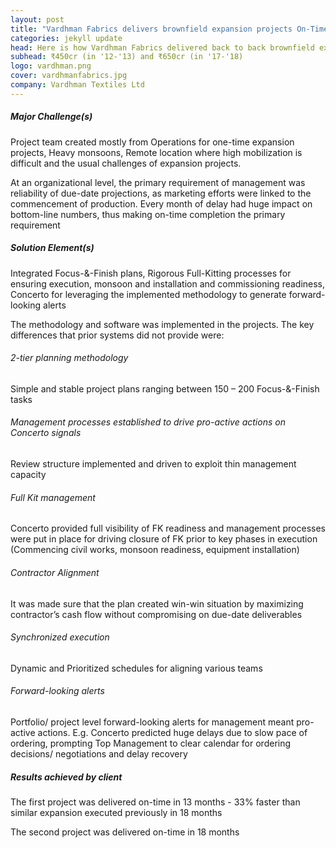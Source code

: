 ```yaml
---
layout: post
title: "Vardhman Fabrics delivers brownfield expansion projects On-Time, twice. ₹ 450cr ('12-'13) and ₹650cr ('17-'18)"
categories: jekyll update
head: Here is how Vardhman Fabrics delivered back to back brownfield expansion projects On-Time
subhead: ₹450cr (in '12-'13) and ₹650cr (in '17-'18)
logo: vardhman.png
cover: vardhmanfabrics.jpg
company: Vardhman Textiles Ltd
---
```


<h5 class="bkc bold">Major Challenge(s)</h5>
<p class="pullout compass m-ws-top"><span class="bkc f-1-25x">Project team created mostly from Operations for one-time expansion projects, Heavy monsoons, Remote location where high mobilization is difficult and the usual challenges of expansion projects.</span></p>

At an organizational level, the primary requirement of management was reliability of due-date projections, as marketing efforts were linked to the commencement of production. Every month of delay had huge impact on bottom-line numbers, thus making on-time completion the primary requirement


<h5 class="bkc bold">Solution Element(s)</h5>
Integrated Focus-&-Finish plans, Rigorous Full-Kitting processes for ensuring execution, monsoon and
installation and commissioning readiness, Concerto for leveraging the implemented methodology to generate forward-looking alerts

The methodology and software was implemented in the projects. The key differences that prior systems did not provide were:

<h6 class="bkc bold nm">2-tier planning methodology</h6>
Simple and stable project plans ranging between 150 – 200 Focus-&-Finish tasks

<h6 class="bkc bold nm">Management processes established to drive pro-active actions on Concerto signals</h6>
Review structure implemented and driven to exploit thin management
capacity

<h6 class="bkc bold nm">Full Kit management</h6>
Concerto provided full visibility of FK readiness and management processes were put in place for driving closure of FK prior to key phases
in execution (Commencing civil works, monsoon readiness, equipment installation)

<h6 class="bkc bold nm">Contractor Alignment</h6>
It was made sure that the plan created win-win situation by maximizing contractor’s cash flow without compromising on due-date
deliverables

<h6 class="bkc bold nm">Synchronized execution</h6>
Dynamic and Prioritized schedules for aligning various teams

<h6 class="bkc bold nm">Forward-looking alerts</h6>
Portfolio/ project level forward-looking alerts for management meant pro-active actions. E.g. Concerto predicted huge delays due to
slow pace of ordering, prompting Top Management to clear calendar for ordering decisions/ negotiations and delay recovery

<h5 class="bkc bold">Results achieved by client</h5>

<p class="pullout check m-ws-top bkc f-1-25x">The first project was delivered on-time in 13 months - 33% faster than similar expansion executed previously in 18 months

The second project was delivered on-time in 18 months
</p>
